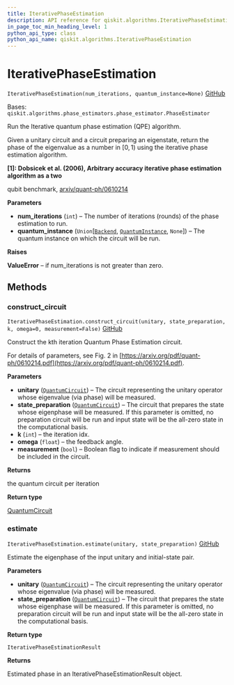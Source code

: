 ```yaml
---
title: IterativePhaseEstimation
description: API reference for qiskit.algorithms.IterativePhaseEstimation
in_page_toc_min_heading_level: 1
python_api_type: class
python_api_name: qiskit.algorithms.IterativePhaseEstimation
---
```


# IterativePhaseEstimation

<span id="qiskit.algorithms.IterativePhaseEstimation" />

`IterativePhaseEstimation(num_iterations, quantum_instance=None)` [GitHub](https://github.com/qiskit/qiskit/tree/stable/0.21/qiskit/algorithms/phase_estimators/ipe.py "view source code")

Bases: `qiskit.algorithms.phase_estimators.phase_estimator.PhaseEstimator`

Run the Iterative quantum phase estimation (QPE) algorithm.

Given a unitary circuit and a circuit preparing an eigenstate, return the phase of the eigenvalue as a number in $[0,1)$ using the iterative phase estimation algorithm.

**\[1]: Dobsicek et al. (2006), Arbitrary accuracy iterative phase estimation algorithm as a two**

qubit benchmark, [arxiv/quant-ph/0610214](https://arxiv.org/abs/quant-ph/0610214)

**Parameters**

*   **num\_iterations** (`int`) – The number of iterations (rounds) of the phase estimation to run.
*   **quantum\_instance** (`Union`\[[`Backend`](qiskit.providers.Backend "qiskit.providers.backend.Backend"), [`QuantumInstance`](qiskit.utils.QuantumInstance "qiskit.utils.quantum_instance.QuantumInstance"), `None`]) – The quantum instance on which the circuit will be run.

**Raises**

**ValueError** – if num\_iterations is not greater than zero.

## Methods

### construct\_circuit

<span id="qiskit.algorithms.IterativePhaseEstimation.construct_circuit" />

`IterativePhaseEstimation.construct_circuit(unitary, state_preparation, k, omega=0, measurement=False)` [GitHub](https://github.com/qiskit/qiskit/tree/stable/0.21/qiskit/algorithms/phase_estimators/ipe.py "view source code")

Construct the kth iteration Quantum Phase Estimation circuit.

For details of parameters, see Fig. 2 in [https://arxiv.org/pdf/quant-ph/0610214.pdf](https://arxiv.org/pdf/quant-ph/0610214.pdf).

**Parameters**

*   **unitary** ([`QuantumCircuit`](qiskit.circuit.QuantumCircuit "qiskit.circuit.quantumcircuit.QuantumCircuit")) – The circuit representing the unitary operator whose eigenvalue (via phase) will be measured.
*   **state\_preparation** ([`QuantumCircuit`](qiskit.circuit.QuantumCircuit "qiskit.circuit.quantumcircuit.QuantumCircuit")) – The circuit that prepares the state whose eigenphase will be measured. If this parameter is omitted, no preparation circuit will be run and input state will be the all-zero state in the computational basis.
*   **k** (`int`) – the iteration idx.
*   **omega** (`float`) – the feedback angle.
*   **measurement** (`bool`) – Boolean flag to indicate if measurement should be included in the circuit.

**Returns**

the quantum circuit per iteration

**Return type**

[QuantumCircuit](qiskit.circuit.QuantumCircuit "qiskit.circuit.QuantumCircuit")

### estimate

<span id="qiskit.algorithms.IterativePhaseEstimation.estimate" />

`IterativePhaseEstimation.estimate(unitary, state_preparation)` [GitHub](https://github.com/qiskit/qiskit/tree/stable/0.21/qiskit/algorithms/phase_estimators/ipe.py "view source code")

Estimate the eigenphase of the input unitary and initial-state pair.

**Parameters**

*   **unitary** ([`QuantumCircuit`](qiskit.circuit.QuantumCircuit "qiskit.circuit.quantumcircuit.QuantumCircuit")) – The circuit representing the unitary operator whose eigenvalue (via phase) will be measured.
*   **state\_preparation** ([`QuantumCircuit`](qiskit.circuit.QuantumCircuit "qiskit.circuit.quantumcircuit.QuantumCircuit")) – The circuit that prepares the state whose eigenphase will be measured. If this parameter is omitted, no preparation circuit will be run and input state will be the all-zero state in the computational basis.

**Return type**

`IterativePhaseEstimationResult`

**Returns**

Estimated phase in an IterativePhaseEstimationResult object.

